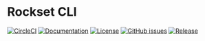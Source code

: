 # Rockset CLI
[![CircleCI](https://circleci.com/gh/rockset/cli/tree/go-client-v0.8.svg?style=shield)](https://circleci.com/gh/rockset/cli/tree/go-client-v0.8)
[![Documentation](https://godoc.org/github.com/rockset/cli?status.svg)](http://godoc.org/github.com/rockset/cli)
[![License](https://img.shields.io/github/license/rockset/cli.svg?maxAge=2592000)](https://github.com/rockset/cli/LICENSE)
[![GitHub issues](https://img.shields.io/github/issues/rockset/cli.svg)](https://github.com/rockset/cli/issues)
[![Release](https://img.shields.io/github/release/rockset/cli.svg?label=Release)](https://github.com/rockset/cli/releases)
